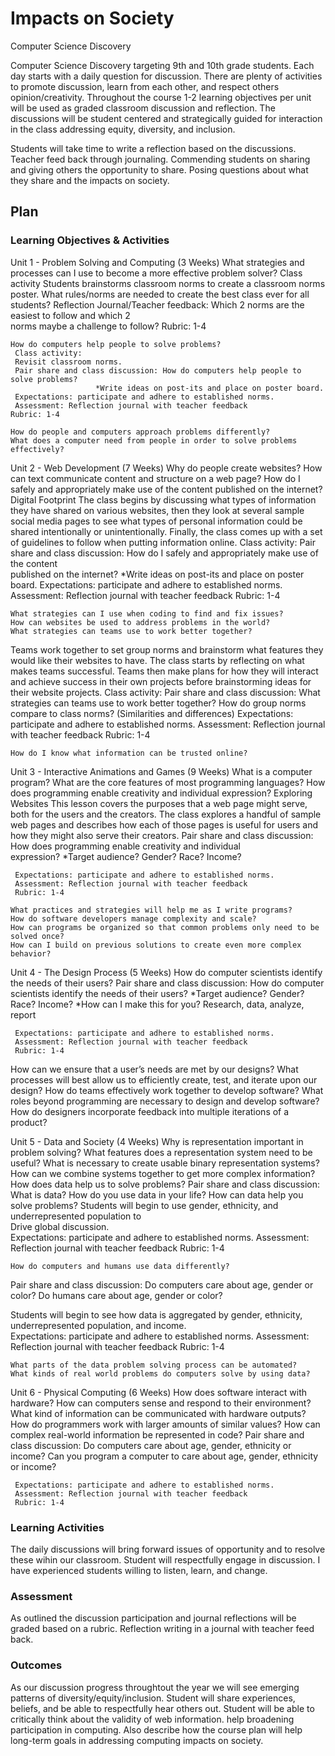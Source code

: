# Impacts on Society

Computer Science Discovery

Computer Science Discovery targeting 9th and 10th grade students. Each day starts with a daily question for discussion. There are plenty of activities to promote discussion, learn from each other, and respect others opinion/creativity. Throughout the course 1-2 learning objectives per unit will be used as graded classroom discussion and reflection. The discussions will be student centered and strategically guided for  interaction in the class addressing equity, diversity, and inclusion.

Students will take time to write a reflection based on the discussions. Teacher feed back through journaling. Commending students on sharing and giving others the opportunity to share. Posing questions about what they share and the impacts on society.


## Plan

### Learning Objectives & Activities

Unit 1 - Problem Solving and Computing (3 Weeks)
	What strategies and processes can I use to become a more effective problem solver?
     Class activity
     Students brainstorms classroom norms to create a classroom norms poster.
	What rules/norms are needed to create the best class ever for all students?
     Reflection Journal/Teacher feedback: Which 2 norms are the easiest to follow and which 2   
     norms maybe a challenge to follow? 
     Rubric: 1-4
     
	How do computers help people to solve problems?
     Class activity:
     Revisit classroom norms.
     Pair share and class discussion: How do computers help people to solve problems?
                       *Write ideas on post-its and place on poster board.
     Expectations: participate and adhere to established norms.
     Assessment: Reflection journal with teacher feedback
    Rubric: 1-4

	How do people and computers approach problems differently?
	What does a computer need from people in order to solve problems effectively?
	
Unit 2 - Web Development (7 Weeks)
	  Why do people create websites?
	  How can text communicate content and structure on a web page?
	  How do I safely and appropriately make use of the content published on the internet?
Digital Footprint
The class begins by discussing what types of information they have shared on various websites, then they look at several sample social media pages to see what types of personal information could be shared intentionally or unintentionally. Finally, the class comes up with a set of guidelines to follow when putting information online.
 Class activity:
     Pair share and class discussion: How do I safely and appropriately make use of the content   
              published on the internet?
                       *Write ideas on post-its and place on poster board.
     Expectations: participate and adhere to established norms.
     Assessment: Reflection journal with teacher feedback
    Rubric: 1-4

	What strategies can I use when coding to find and fix issues?
	How can websites be used to address problems in the world?
	What strategies can teams use to work better together?
Teams work together to set group norms and brainstorm what features they would like their websites to have. The class starts by reflecting on what makes teams successful. Teams then make plans for how they will interact and achieve success in their own projects before brainstorming ideas for their website projects.
Class activity:
     Pair share and class discussion: What strategies can teams use to work better together?
                                                          How do group norms compare to class norms?
                                                            (Similarities and differences)
     Expectations: participate and adhere to established norms.
     Assessment: Reflection journal with teacher feedback
     Rubric: 1-4


	How do I know what information can be trusted online?

Unit 3 - Interactive Animations and Games (9 Weeks)
	What is a computer program?
	What are the core features of most programming languages?
	How does programming enable creativity and individual expression?
Exploring Websites
This lesson covers the purposes that a web page might serve, both for the users and the creators. The class explores a handful of sample web pages and describes how each of those pages is useful for users and how they might also serve their creators.
     Pair share and class discussion: How does programming enable creativity and individual   
    expression?
            *Target audience? Gender? Race? Income?
                                                          
     Expectations: participate and adhere to established norms.
     Assessment: Reflection journal with teacher feedback
     Rubric: 1-4

	What practices and strategies will help me as I write programs?
	How do software developers manage complexity and scale?
	How can programs be organized so that common problems only need to be solved once?
	How can I build on previous solutions to create even more complex behavior?

Unit 4 - The Design Process (5 Weeks)
	How do computer scientists identify the needs of their users?
        Pair share and class discussion: How do computer scientists identify the needs of their users?
            *Target audience? Gender? Race? Income?
            *How can I make this for you?
	          Research, data, analyze, report
                                                          
     Expectations: participate and adhere to established norms.
     Assessment: Reflection journal with teacher feedback
     Rubric: 1-4

How can we ensure that a user’s needs are met by our designs?
	What processes will best allow us to efficiently create, test, and iterate upon our design?
	How do teams effectively work together to develop software?
	What roles beyond programming are necessary to design and develop software?
	How do designers incorporate feedback into multiple iterations of a product?

Unit 5 - Data and Society (4 Weeks)
	Why is representation important in problem solving?
	What features does a representation system need to be useful?
	What is necessary to create usable binary representation systems?
	How can we combine systems together to get more complex information?
	How does data help us to solve problems?
        Pair share and class discussion: 
What is data?
How do you use data in your life?
How can data help you solve problems?
 Students will begin to use gender, ethnicity, and underrepresented population to   
  Drive global discussion.                                                    
     Expectations: participate and adhere to established norms.
     Assessment: Reflection journal with teacher feedback
     Rubric: 1-4

	How do computers and humans use data differently?
Pair share and class discussion: 
Do computers care about age, gender or color?
Do humans care about age, gender or color?

Students will begin to see how data is aggregated by gender, ethnicity, underrepresented population, and income.                                                         
     Expectations: participate and adhere to established norms.
     Assessment: Reflection journal with teacher feedback
     Rubric: 1-4

	What parts of the data problem solving process can be automated?
	What kinds of real world problems do computers solve by using data?

Unit 6 - Physical Computing (6 Weeks)
	How does software interact with hardware?
	How can computers sense and respond to their environment?
	What kind of information can be communicated with hardware outputs?
	How do programmers work with larger amounts of similar values?
	How can complex real-world information be represented in code?
	Pair share and class discussion: 
   Do computers care about age, gender, ethnicity or income?
   Can you program a computer to care about age, gender, ethnicity or income?

     Expectations: participate and adhere to established norms.
     Assessment: Reflection journal with teacher feedback
     Rubric: 1-4




### Learning Activities

The daily discussions will bring forward issues of  opportunity and to resolve these wihin our classroom.  Student will respectfully engage in discussion. I have experienced students willing to listen, learn, and change. 

### Assessment

As outlined the discussion participation and journal reflections will be graded based on a rubric. Reflection writing in a journal with teacher feed back.

### Outcomes

As our discussion progress throughtout the year we will see emerging patterns of diversity/equity/inclusion.  Student will share experiences, beliefs, and be able to respectfully hear others out. Student will be able to critically think about the validity of web information.  help broadening participation in computing. Also describe how the course plan will help long-term goals in addressing computing impacts on society.
